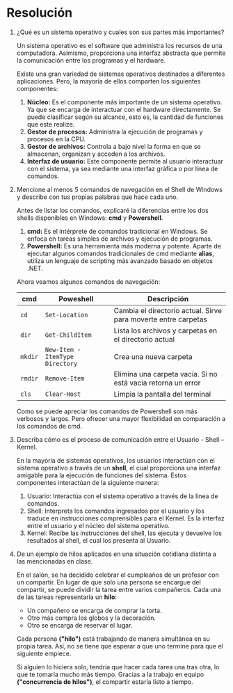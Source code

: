 # Resolución

1. ¿Qué es un sistema operativo y cuales son sus partes más importantes?

    Un sistema operativo es el software que administra los recursos de una
    computadora. Asimismo, proporciona una interfaz abstracta que permite
    la comunicación entre los programas y el hardware.

    Existe una gran variedad de sistemas operativos destinados a diferentes
    aplicaciones. Pero, la mayoría de ellos comparten los siguientes
    componentes:

    1. **Núcleo:** Es el componente más importante de un sistema operativo.
    Ya que se encarga de interactuar con el hardware directamente. Se puede
    clasificar según su alcance, esto es, la cantidad de funciones que este
    realize.
    2. **Gestor de procesos:** Administra la ejecución de programas y procesos
    en la CPU.
    3. **Gestor de archivos:** Controla a bajo nivel la forma en que se
    almacenan, organizan y acceden a los archivos.
    4. **Interfaz de usuario:** Este componente permite al usuario interactuar
    con el sistema, ya sea mediante una interfaz gráfica o por línea de
    comandos.

2. Mencione al menos 5 comandos de navegación en el Shell de Windows y describe
con tus propias palabras que hace cada uno.

    Antes de listar los comandos, explicaré la diferencias entre los dos shells
    disponibles en Windows: **cmd** y **Powershell**.

    1. **cmd:** Es el intérprete de comandos tradicional en Windows.
    Se enfoca en tareas simples de archivos y ejecución de programas.
    2. **Powershell:** Es una herramienta más moderna y potente. Aparte de
    ejecutar algunos comandos tradicionales de cmd mediante **alias**,
    utiliza un lenguaje de scripting más avanzado basado en objetos .NET.

    Ahora veamos algunos comandos de navegación:

    | **cmd** | **Poweshell** | Descripción |
    | --- | --- | --- |
    |`cd`|`Set-Location`|Cambia el directorio actual. Sirve para moverte entre carpetas|
    |`dir`|`Get-ChildItem`|Lista los archivos y carpetas en el directorio actual|
    |`mkdir`|`New-Item -ItemType Directory`|Crea una nueva carpeta|
    |`rmdir`|`Remove-Item`|Elimina una carpeta vacía. Si no está vacia retorna un error|
    |`cls`|`Clear-Host`|Limpia la pantalla del terminal|

    Como se puede apreciar los comandos de Powershell son más verbosos y largos.
    Pero ofrecer una mayor flexibilidad en comparación a los comandos de cmd.

3. Describa cómo es el proceso de comunicación entre el Usuario - Shell – Kernel.

    En la mayoría de sistemas operativos, los usuarios interactúan con el sistema operativo
    a través de un **shell**, el cual proporciona una interfaz amigable para la ejecución
    de funciones del sistema. Estos componentes interactúan de la siguiente manera:

    1. Usuario: Interactúa con el sistema operativo a través de la línea de comandos.
    2. Shell: Interpreta los comandos ingresados por el usuario y los
    traduce en instrucciones comprensibles para el Kernel. Es la interfaz entre el
    usuario y el núcleo del sistema operativo.
    3. Kernel: Recibe las instrucciones del shell, las ejecuta y devuelve los
    resultados al shell, el cual los presenta al Usuario.

4. De un ejemplo de hilos aplicados en una situación cotidiana distinta a las
mencionadas en clase.

    En el salón, se ha decidido celebrar el cumpleaños de un profesor con un compartir.
    En lugar de que solo una persona se encargue del compartir, se puede dividir la
    tarea entre varios compañeros. Cada una de las tareas representaría un **hilo**:

    - Un compañero se encarga de comprar la torta.
    - Otro más compra los globos y la decoración.
    - Otro se encarga de reservar el lugar.

    Cada persona **("hilo")** está trabajando de manera simultánea en su propia tarea.
    Así, no se tiene que esperar a que uno termine para que el siguiente empiece.

    Si alguien lo hiciera solo, tendría que hacer cada tarea una tras otra,
    lo que te tomaría mucho más tiempo. Gracias a la trabajo en equipo
    **("concurrencia de hilos")**, el compartir estaría listo a tiempo.
